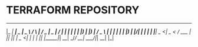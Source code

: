 # TERRAFORM REPOSITORY  #
 _____ _____ ____  ____      _    _____ ___  ____  __  __
|_   _| ____|  _ \|  _ \    / \  |  ___/ _ \|  _ \|  \/  |
  | | |  _| | |_) | |_) |  / _ \ | |_ | | | | |_) | |\/| |
  | | | |___|  _ <|  _ <  / ___ \|  _|| |_| |  _ <| |  | |
  |_| |_____|_| \_\_| \_\/_/   \_\_|   \___/|_| \_\_|  |_|
